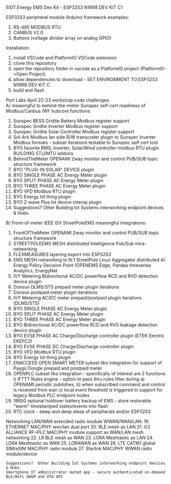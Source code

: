 EIOT.Energy EMS Dev Kit - ESP32S3 N16R8 DEV KIT C1

ESP32S3 peripheral module Arduino framework examples:
 1. RS-485 MODBUS RTU
 2. CANBUS V2.0
 3. Buttons (voltage divider array on analog GPIO)

Installation:
 1. install VSCode and PlatformIO VSCode extension
 2. clone this repository
 3. open the repository folder in vscode as a PlatformIO project (PlatformIO->Open Project)
 4. allow dependencies to download - SET ENVIRONMENT TO ESP32S3 N16R8 DEV KIT C
 5. build and flash

Port Labs April 22-23 workshop code challenges:  
A/ meaningful to behind-the-meter Sunspec self-cert readiness of Modbus/Canbus IWF hubcore functions:
1. Sunspec BESS Gridtie Battery Modbus register support
2. Sunspec Gridtie Inverter Modbus register support
3. Sunspec Gridtie Solar Controller Modbus register support
4. Sol-Ark Modbus lan side R/W transcoder plugin to Sunspec Inverter Modbus formats - subset iterations testable to Sunspec self cert tool
5. BYO favorite BMS, Inverter, Solar/Wind controller modbus RTU plugin
BUILDING STU/MTU addons
6. BehindTheMeter OPENAMI 2way monitor and control PUB/SUB topic structure framework  
7. BYO "PLUG-IN SOLAR" DEVICE plugin
8. BYO SINGLE PHASE AC Energy Meter plugin
9. BYO SPLIT PHASE AC Energy Meter plugin
10. BYO THREE PHASE AC Energy Meter plugin
11. BYO VFD Modbus RTU plugin
12. BYO Energy Iot thing plugin
13. BYO Z-wave Plus Iot device interop plugin
14. Suggestions?  Other Building Iot Systems interworking endpoint devices & Hubs

B/ Front-of-meter IEEE ISV StreetPoleEMS meaningful integrations:
1. FrontOfTheMeter OPENAMI 2way monitor and control PUB/SUB topic structure framework
2. STREETPOLEEMS MESH distributed Intelligence Pub/Sub intra-networking
3. FLEXMEASURES layering export into ESP32S3
4. EMS MESH networking to N:1 StreetPole Linux Aggregator distributed AI Energy Policy Decision Point (OPENEMS Edge, Pandas timeseries Analytics, EnergyNet 
5. IVY Metering Bidirectional AC/DC powerflow RCD and RVD detection device plugin
6. Donsun DLMS/STS prepaid meter plugin iterations
3. Donsun postpaid meter plugin iterations
6. IVY Metering AC/DC meter prepaid/postpaid plugin iterations (DLMS/STS)
7. BYO SINGLE PHASE AC Energy Meter plugin
8. BYO SPLIT PHASE AC Energy Meter plugin
9. BYO THREE PHASE AC Energy Meter plugin
8. BYO Bidirectional AC/DC powerflow RCD and RVD leakage detection device plugin
10. BYO EVSE PHASE AC Charge/Discharge controller plugin (ETEK Electric EKEPC2) 
11. BYO EVSE PHASE DC Charge/Discharge controller plugin
12. BYO VFD Modbus RTU plugin
13. BYO Energy Iot thing plugin
14. ENACCESS OPEN SMART METER subset libs integration for support of Paygo Dongle prepaid and postpaid meter
15. OPENPLC subset libs integration - specifically of interest are 2 functions
 i) IFTTT Rules engine - option to pass thru rules filter during 
   a) OPENAMI periodic publishes, 
   b) when subscribed  command and control  is received from wan
   c) local event threshold is triggered
 ii) support for legacy Modbus PLC endpoint nodes
16. 18650 optional holdover battery backup of EMS - store restorable "warm" timestamped states/events  into flash
17. RTC clock - sleep and deep sleep of peripherals and/or ESP32S3
    
Networking LAN/WAN extended radio module WWAN/WAN/LAN:
19. ETHERNET MAC/PHY wan/lan dual port 
20. BLE mesh as LAN
21. G3 ALLIANCE RF+PLC MAC/PHY module support as WAN/LAN mesh networking
22. LR BLE mesh as WAN
23. LORA Meshtastic as LAN
24. LORA Meshtastic as WAN
25. LORAWAN as WAN
26. LTE CATM1 global SIM/eSIM MAC/PHY radio module
27. Starlink MAC/PHY WWAN radio module/device 


    Suggestions?  Other Building Iot Systems interworking endpoint devices & Hubs
    Smartphone IT administrator mated app - secure authenticated on-demand BLE/WiFi OA&M and OTA API


